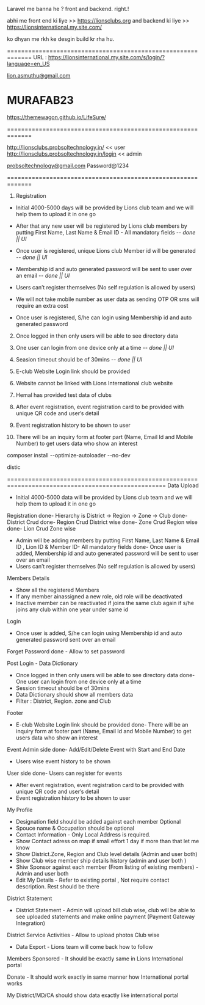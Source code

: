 Laravel me banna he ? front and backend. right.!

abhi me front end ki liye  >> https://lionsclubs.org
and backend ki liye >> https://lionsinternational.my.site.com/

ko dhyan me rkh ke desgin build kr rha hu.


=============================================================
URL : https://lionsinternational.my.site.com/s/login/?language=en_US

lion.asmuthu@gmail.com

MURAFAB23
=============================================================

https://themewagon.github.io/LifeSure/

=============================================================

http://lionsclubs.probsoltechnology.in/ << user
http://lionsclubs.probsoltechnology.in/login << admin

probsoltechnology@gmail.com
Password@1234


=============================================================

1) Registration

- Initial 4000-5000 days will be provided by Lions club team and we will help them to upload it in one go

- After that any new user will be registered by Lions club members by putting First Name, Last Name & Email ID - All mandatory fields -- *done || UI*

- Once user is registered, unique Lions club Member id will be generated -- *done || UI*

- Membership id and auto generated password will be sent to user over an email  -- *done || UI*

- Users can’t register themselves (No self regulation is allowed by users)

- We will not take mobile number as user data as sending OTP OR sms will require an extra cost

- Once user is registered, S/he can login using Membership id and auto generated password 

2) Once logged in then only users will be able to see directory data

3) One user can login from one device only at a time -- *done || UI*

4) Seasion timeout should be of 30mins -- *done || UI*

5) E-club Website Login link should be provided

6) Website cannot be linked with Lions International club website

7) Hemal has provided test data of clubs

8) After event registration, event registration card to be provided with unique QR code and user’s detail

9) Event registration history to be shown to user



10) There will be an inquiry form at footer part (Name, Email Id and Mobile Number) to get users data who show an interest



composer install --optimize-autoloader --no-dev




distic





===================================================================================================
Data Upload
- Initial 4000-5000 data will be provided by Lions club team and we will help them to upload it in one go

Registration
done- Hierarchy is District -> Region -> Zone -> Club
done- District Crud
done- ⁠Region Crud District wise
done- ⁠Zone Crud Region wise
done- ⁠Lion Crud Zone wise
- Admin will be adding members by putting First Name, Last Name & Email ID , Lion ID & Member ID- All mandatory fields
done- ⁠Once user is added, Membership id and auto generated password will be sent to user over an email
- ⁠Users can’t register themselves (No self regulation is allowed by users)

Members Details
- Show all the registered Members
- ⁠If any member ainassigned a new role, old role will be deactivated
- ⁠Inactive member can be reactivated if joins the same club again if s/he joins any club within one year under same id

Login
- ⁠Once user is added, S/he can login using Membership id and auto generated password sent over an email

Forget Password
done - Allow to set password

Post Login - Data Dictionary
- Once logged in then only users will be able to see directory data
done- One user can login from one device only at a time
- Session timeout should be of 30mins
- ⁠Data Dictionary should show all members data
- ⁠Filter : District, Region. zone and Club

Footer
- E-club Website Login link should be provided
done- ⁠There will be an inquiry form at footer part (Name, Email Id and Mobile Number) to get users data who show an interest

Event
Admin side
done- Add/Edit/Delete Event with Start and End Date
- ⁠Users wise event history to be shown

User side
done- Users can register for events
- ⁠After event registration, event registration card to be provided with unique QR code and user’s detail
- ⁠Event registration history to be shown to user


My Profile
- ⁠Designation field should be added against each member Optional
- ⁠Spouce name  & Occupation should be optional
- ⁠Contact Information - Only Local Address is required.
- ⁠Show Contact adress on map if small effort 1 day if more than that let me know
- ⁠Show District.Zone, Region and Club level details (Admin and user both)
- ⁠Show Club wise member ship details history (admin and user both )
- ⁠Shiw Sponsor against each member (From listing of existing members) - Admin and user both
- ⁠Edit My Details - Refer to existing portal , Not require contact description. Rest should be there

District Statement
- District Statement - Admin will upload bill club wise, club will  be able to see uploaded statements and make online payment (Payment Gateway Integration)

District Service Activities - Allow to upload photos Club wise

- ⁠Data Export - Lions team will come back how to follow

Members Sponsored - It should be exactly same in Lions International portal

Donate - It should work exactly in same manner how International portal works

My District/MD/CA should show data exactly like international portal